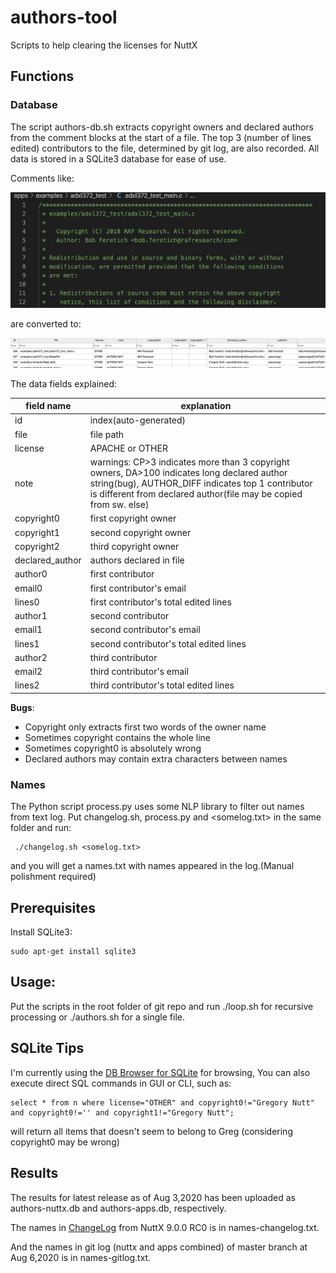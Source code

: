 # authors-tool

Scripts to help clearing the licenses for NuttX 

## Functions

### Database
The script authors-db.sh extracts copyright owners and declared authors from the comment blocks at the start of a file. The top 3 (number of lines edited) contributors to the file, determined by git log, are also recorded. All data is stored in a SQLite3 database for ease of use.

Comments like:

![Code Screenshot](CodeScreenshot.png)

are converted to:

![Database Screenshot](DBScreenshot.png)

The data fields explained:

|    field name  | explanation |
| -------------- | ----------- |
| id   | index(auto-generated) |
| file | file path |
| license | APACHE or OTHER |
| note | warnings: CP>3 indicates more than 3 copyright owners, DA>100 indicates long declared author string(bug), AUTHOR_DIFF indicates top 1 contributor is different from declared author(file may be copied from sw. else) |
| copyright0 | first copyright owner |
| copyright1 | second copyright owner |
| copyright2 | third copyright owner |
| declared_author | authors declared in file |
| author0 | first contributor | 
| email0 | first contributor's email | 
| lines0 | first contributor's total edited lines | 
| author1 | second contributor | 
| email1 | second contributor's email | 
| lines1 | second contributor's total edited lines | 
| author2 | third contributor | 
| email2 | third contributor's email | 
| lines2 | third contributor's total edited lines | 

**Bugs**:
 - Copyright only extracts first two words of the owner name
 - Sometimes copyright contains the whole line
 - Sometimes copyright0 is absolutely wrong
 - Declared authors may contain extra characters between names

### Names

 The Python script process.py uses some NLP library to filter out names from text log. Put changelog.sh, process.py and <somelog.txt> in the same folder and run:
 
     ./changelog.sh <somelog.txt>
     
 and you will get a names.txt with names appeared in the log.(Manual polishment required)
 
## Prerequisites

Install SQLite3:

    sudo apt-get install sqlite3
    
## Usage:

Put the scripts in the root folder of git repo and run ./loop.sh for recursive processing or ./authors.sh <Filename> for a single file.

## SQLite Tips

I'm currently using the [DB Browser for SQLite](https://sqlitebrowser.org/dl/) for browsing, You can also execute direct SQL commands in GUI or CLI, such as:

    select * from n where license="OTHER" and copyright0!="Gregory Nutt" and copyright0!='' and copyright1!="Gregory Nutt";

will return all items that doesn't seem to belong to Greg (considering copyright0 may be wrong)

## Results

The results for latest release as of Aug 3,2020 has been uploaded as authors-nuttx.db and authors-apps.db, respectively.

The names in [ChangeLog](https://github.com/apache/incubator-nuttx/blob/nuttx-9.0.0-RC0/ChangeLog) from NuttX 9.0.0 RC0 is in names-changelog.txt. 

And the names in git log (nuttx and apps combined) of master branch at Aug 6,2020 is in names-gitlog.txt.
